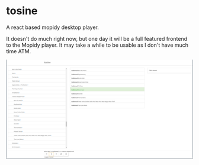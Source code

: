 # tosine
A react based mopidy desktop player.

It doesn't do much right now, but one day it will be a full featured frontend to the Mopidy player.
It may take a while to be usable as I don't have much time ATM.

![screen](misc/screens/01.png "tosine main view")
